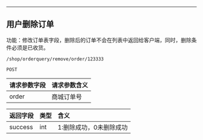 
----
## 用户删除订单

功能：修改订单表字段，删除后的订单不会在列表中返回给客户端，同时，删除条件必须是已收货。  
~~~
/shop/orderquery/remove/order/123333
~~~
~~~
POST
~~~

| 请求参数字段        | 请求参数含义  |
| -------- |:------|
|order|  商城订单号|


| 返回字段        | 类型 |含义  |
| -------- |:------|:------|
| success | int |1:删除成功，0未删除成功  |



